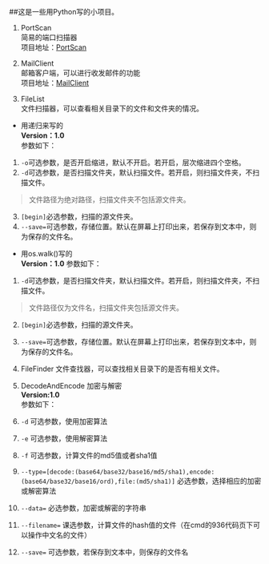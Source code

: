 ##这是一些用Python写的小项目。          

1. PortScan             
简易的端口扫描器                      
项目地址：[PortScan](https://github.com/1106911190/Port_Scan)           

2. MailClient            
邮箱客户端，可以进行收发邮件的功能                
项目地址：[MailClient](https://github.com/1106911190/MailClient)          

3. FileList             
文件扫描器，可以查看相关目录下的文件和文件夹的情况。              
 - 用递归来写的             
 **Version：1.0**                   
 参数如下：                 
 1. `-o`可选参数，是否开启缩进，默认不开启。若开启，层次缩进四个空格。
 2. `-d`可选参数，是否扫描文件夹，默认扫描文件。若开启，则扫描文件夹，不扫描文件。
 >文件路径为绝对路径，扫描文件夹不包括源文件夹。
 3. `[begin]`必选参数，扫描的源文件夹。
 4. `--save=`可选参数，存储位置。默认在屏幕上打印出来，若保存到文本中，则为保存的文件名。

 - 用os.walk()写的                 
 **Version：1.0**
 参数如下：            
 1. `-d`可选参数，是否扫描文件夹，默认扫描文件。若开启，则扫描文件夹，不扫描文件。
 >文件路径仅为文件名，扫描文件夹包括源文件夹。
 2. `[begin]`必选参数，扫描的源文件夹。
 3. `--save=`可选参数，存储位置。默认在屏幕上打印出来，若保存到文本中，则为保存的文件名。

4. FileFinder
文件查找器，可以查找相关目录下的是否有相关文件。

5. DecodeAndEncode 
加密与解密          
**Version:1.0**              
参数如下：                  
 1. `-d` 可选参数，使用加密算法
 2. `-e` 可选参数，使用解密算法
 3. `-f` 可选参数，计算文件的md5值或者sha1值
 4. `--type=[decode:(base64/base32/base16/md5/sha1),encode:(base64/base32/base16/ord),file:(md5/sha1)]` 必选参数，选择相应的加密或解密算法
 5. `--data=` 必选参数，加密或解密的字符串
 6. `--filename=` 课选参数，计算文件的hash值的文件（在cmd的936代码页下可以操作中文名的文件）
 7. `--save=` 可选参数，若保存到文本中，则保存的文件名

